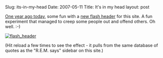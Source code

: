 Slug: its-in-my-head
Date: 2007-05-11
Title: It's in my head
layout: post

[One year ago today](http://www.monkinetic.com/2006/05/flash-header.html), some fun with a [new flash header](http://static.monkinetic.com/files/newheader/headerThingy.php) for this site. A fun experiment that managed to creep some people out and offend others. Oh well. :-)

<a href="http://redmonk.net/files/newheader/headerThingy.php"><img alt="flash_header" class="at-xid-6a010534988cd3970b0120a5b36909970c" src="http://steveivy.typepad.com/.a/6a010534988cd3970b0120a5b36909970c-pi" /></a>

(Hit reload a few times to see the effect - it pulls from the same database of quotes as the &quot;R.E.M. says&quot; sidebar on this site.)
